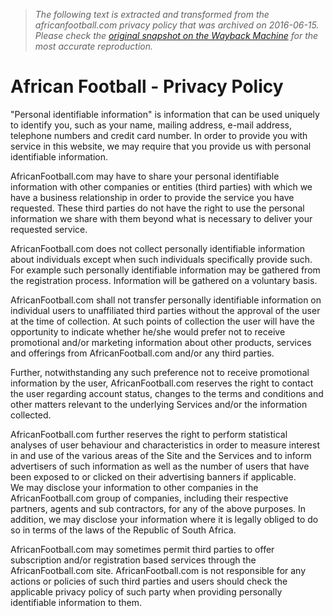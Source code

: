 > *The following text is extracted and transformed from the africanfootball.com privacy policy that was archived on 2016-06-15. Please check the [original snapshot on the Wayback Machine](https://web.archive.org/web/20160615175733id_/http%3A//africanfootball.com//content/396136/Privacy-Policy) for the most accurate reproduction.*

# African Football - Privacy Policy

"Personal identifiable information" is information that can be used uniquely to identify you, such as your name, mailing address, e-mail address, telephone numbers and credit card number. In order to provide you with service in this website, we may require that you provide us with personal identifiable information.

AfricanFootball.com may have to share your personal identifiable information with other companies or entities (third parties) with which we have a business relationship in order to provide the service you have requested. These third parties do not have the right to use the personal information we share with them beyond what is necessary to deliver your requested service.

AfricanFootball.com does not collect personally identifiable information about individuals except when such individuals specifically provide such. For example such personally identifiable information may be gathered from the registration process. Information will be gathered on a voluntary basis.

AfricanFootball.com shall not transfer personally identifiable information on individual users to unaffiliated third parties without the approval of the user at the time of collection. At such points of collection the user will have the opportunity to indicate whether he/she would prefer not to receive promotional and/or marketing information about other products, services and offerings from AfricanFootball.com and/or any third parties.

Further, notwithstanding any such preference not to receive promotional information by the user, AfricanFootball.com reserves the right to contact the user regarding account status, changes to the terms and conditions and other matters relevant to the underlying Services and/or the information collected.

AfricanFootball.com further reserves the right to perform statistical analyses of user behaviour and characteristics in order to measure interest in and use of the various areas of the Site and the Services and to inform advertisers of such information as well as the number of users that have been exposed to or clicked on their advertising banners if applicable.  
We may disclose your information to other companies in the AfricanFootball.com group of companies, including their respective partners, agents and sub contractors, for any of the above purposes. In addition, we may disclose your information where it is legally obliged to do so in terms of the laws of the Republic of South Africa.

AfricanFootball.com may sometimes permit third parties to offer subscription and/or registration based services through the AfricanFootball.com site. AfricanFootball.com is not responsible for any actions or policies of such third parties and users should check the applicable privacy policy of such party when providing personally identifiable information to them. 
